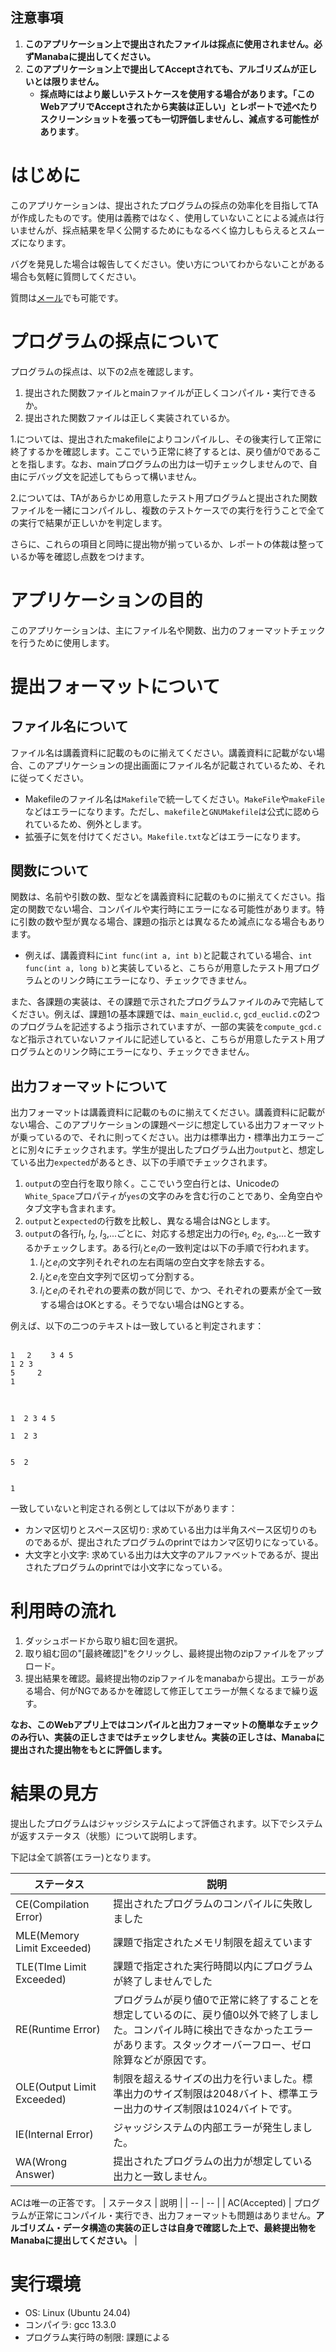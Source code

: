 ## 注意事項
1. **このアプリケーション上で提出されたファイルは採点に使用されません。必ずManabaに提出してください。**
1.  **このアプリケーション上で提出してAcceptされても、アルゴリズムが正しいとは限りません。**
    *  **採点時にはより厳しいテストケースを使用する場合があります。「このWebアプリでAcceptされたから実装は正しい」とレポートで述べたりスクリーンショットを張っても一切評価しませんし、減点する可能性があります**。


# はじめに

このアプリケーションは、提出されたプログラムの採点の効率化を目指してTAが作成したものです。使用は義務ではなく、使用していないことによる減点は行いませんが、採点結果を早く公開するためにもなるべく協力しもらえるとスムーズになります。

バグを発見した場合は報告してください。使い方についてわからないことがある場合も気軽に質問してください。

質問は[メール](mailto:dsa-ta@kde.cs.tsukuba.ac.jp)でも可能です。

# プログラムの採点について

プログラムの採点は、以下の2点を確認します。

1. 提出された関数ファイルとmainファイルが正しくコンパイル・実行できるか。
2. 提出された関数ファイルは正しく実装されているか。

1.については、提出されたmakefileによりコンパイルし、その後実行して正常に終了するかを確認します。ここでいう正常に終了するとは、戻り値が0であることを指します。なお、mainプログラムの出力は一切チェックしませんので、自由にデバッグ文を記述してもらって構いません。

2.については、TAがあらかじめ用意したテスト用プログラムと提出された関数ファイルを一緒にコンパイルし、複数のテストケースでの実行を行うことで全ての実行で結果が正しいかを判定します。

さらに、これらの項目と同時に提出物が揃っているか、レポートの体裁は整っているか等を確認し点数をつけます。

# アプリケーションの目的

このアプリケーションは、主にファイル名や関数、出力のフォーマットチェックを行うために使用します。

# 提出フォーマットについて
## ファイル名について

ファイル名は講義資料に記載のものに揃えてください。講義資料に記載がない場合、このアプリケーションの提出画面にファイル名が記載されているため、それに従ってください。

- Makefileのファイル名は``Makefile``で統一してください。``MakeFile``や``makeFile``などはエラーになります。ただし、``makefile``と``GNUMakefile``は公式に認められているため、例外とします。
- 拡張子に気を付けてください。``Makefile.txt``などはエラーになります。

## 関数について

関数は、名前や引数の数、型などを講義資料に記載のものに揃えてください。指定の関数でない場合、コンパイルや実行時にエラーになる可能性があります。特に引数の数や型が異なる場合、課題の指示とは異なるため減点になる場合もあります。

- 例えば、講義資料に``int func(int a, int b)``と記載されている場合、``int func(int a, long b)``と実装していると、こちらが用意したテスト用プログラムとのリンク時にエラーになり、チェックできません。

また、各課題の実装は、その課題で示されたプログラムファイルのみで完結してください。例えば、課題1の基本課題では、``main_euclid.c``, ``gcd_euclid.c``の2つのプログラムを記述するよう指示されていますが、一部の実装を``compute_gcd.c``など指示されていないファイルに記述していると、こちらが用意したテスト用プログラムとのリンク時にエラーになり、チェックできません。

## 出力フォーマットについて

出力フォーマットは講義資料に記載のものに揃えてください。講義資料に記載がない場合、このアプリケーションの課題ページに想定している出力フォーマットが乗っているので、それに則ってください。出力は標準出力・標準出力エラーごとに別々にチェックされます。学生が提出したプログラム出力``output``と、想定している出力``expected``があるとき、以下の手順でチェックされます。

1. ``output``の空白行を取り除く。ここでいう空白行とは、Unicodeの``White_Space``プロパティが``yes``の文字のみを含む行のことであり、全角空白やタブ文字も含まれます。
2. ``output``と``expected``の行数を比較し、異なる場合はNGとします。
3. ``output``の各行$l_1$, $l_2$, $l_3$,...ごとに、対応する想定出力の行$e_1$, $e_2$, $e_3$,...と一致するかチェックします。ある行$l_i$と$e_i$の一致判定は以下の手順で行われます。
   1. $l_i$と$e_i$の文字列それぞれの左右両端の空白文字を除去する。
   2. $l_i$と$e_i$を空白文字列で区切って分割する。
   3. $l_i$と$e_i$のそれぞれの要素の数が同じで、かつ、それぞれの要素が全て一致する場合はOKとする。そうでない場合はNGとする。

例えば、以下の二つのテキストは一致していると判定されます：

```text

1 　2 　　3 4 5
1 2 3
5     2
1
  
　
```

```text
1  2 3 4 5

1  2 3


5  2


1
```

一致していないと判定される例としては以下があります：

- カンマ区切りとスペース区切り: 求めている出力は半角スペース区切りのものであるが、提出されたプログラムのprintではカンマ区切りになっている。
- 大文字と小文字: 求めている出力は大文字のアルファベットであるが、提出されたプログラムのprintでは小文字になっている。

# 利用時の流れ

1. ダッシュボードから取り組む回を選択。
2. 取り組む回の"[最終確認]"をクリックし、最終提出物のzipファイルをアップロード。
3. 提出結果を確認。最終提出物のzipファイルをmanabaから提出。エラーがある場合、何がNGであるかを確認して修正してエラーが無くなるまで繰り返す。

**なお、このWebアプリ上ではコンパイルと出力フォーマットの簡単なチェックのみ行い、実装の正しさまではチェックしません。実装の正しさは、Manabaに提出された提出物をもとに評価します。**

# 結果の見方

提出したプログラムはジャッジシステムによって評価されます。以下でシステムが返すステータス（状態）について説明します。

下記は全て誤答(エラー)となります。

| ステータス | 説明 |
| ------- | ------ |
| CE(Compilation Error) | 提出されたプログラムのコンパイルに失敗しました |
| MLE(Memory Limit Exceeded) | 課題で指定されたメモリ制限を超えています |
| TLE(TIme Limit Exceeded) | 課題で指定された実行時間以内にプログラムが終了しませんでした |
| RE(Runtime Error) | プログラムが戻り値0で正常に終了することを想定しているのに、戻り値0以外で終了しました。コンパイル時に検出できなかったエラーがあります。スタックオーバーフロー、ゼロ除算などが原因です。 |
| OLE(Output Limit Exceeded) | 制限を超えるサイズの出力を行いました。標準出力のサイズ制限は2048バイト、標準エラー出力のサイズ制限は1024バイトです。 |
| IE(Internal Error) | ジャッジシステムの内部エラーが発生しました。|
| WA(Wrong Answer) | 提出されたプログラムの出力が想定している出力と一致しません。 |

ACは唯一の正答です。
| ステータス | 説明 |
| -- | -- |
| AC(Accepted) | プログラムが正常にコンパイル・実行でき、出力フォーマットも問題はありません。**アルゴリズム・データ構造の実装の正しさは自身で確認した上で、最終提出物をManabaに提出してください。** |

# 実行環境

* OS: Linux (Ubuntu 24.04)
* コンパイラ: gcc 13.3.0
* プログラム実行時の制限: 課題による
